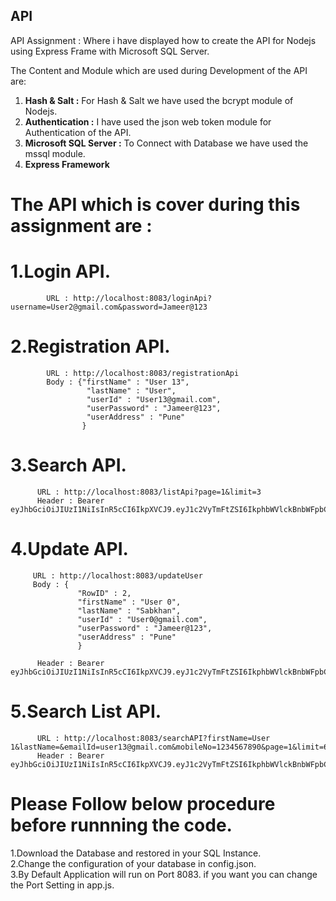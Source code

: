 ## API
API Assignment : Where i have displayed how to create the API for Nodejs using Express Frame with Microsoft SQL Server.

The Content and Module which are used during Development of the API are:

1. **Hash & Salt :** For Hash & Salt we have used the bcrypt module of Nodejs.                                                                               
2. **Authentication :** I have used the json web token module for Authentication of the API.                                                                        
3. **Microsoft SQL Server :** To Connect with Database we have used the mssql module.                                                                           
4. **Express Framework**                                                                                                                                            

# The API which is cover during this assignment are :

# 1.Login API.   
            URL : http://localhost:8083/loginApi?username=User2@gmail.com&password=Jameer@123                                                                          
# 2.Registration API.  
            URL : http://localhost:8083/registrationApi
            Body : {"firstName" : "User 13",
                     "lastName" : "User",
                     "userId" : "User13@gmail.com",
                     "userPassword" : "Jameer@123",
                     "userAddress" : "Pune"
                    }                                                                                  
# 3.Search API.  
          URL : http://localhost:8083/listApi?page=1&limit=3
          Header : Bearer eyJhbGciOiJIUzI1NiIsInR5cCI6IkpXVCJ9.eyJ1c2VyTmFtZSI6IkphbWVlckBnbWFpbC5jb20iLCJ1c2VyUGFzc3dvcmQiOiJKYW1lZXJAMTIzIiwiaWF0IjoxNjUyNzI1OTY3fQ.HDsma3ZTkE6KlRfOmnve2lqK4uDSXbfgX7WsB6c95As                                                                             
# 4.Update API.
         URL : http://localhost:8083/updateUser
         Body : {
                   "RowID" : 2,
                   "firstName" : "User 0",
                   "lastName" : "Sabkhan",
                   "userId" : "User0@gmail.com",
                   "userPassword" : "Jameer@123",
                   "userAddress" : "Pune"
                   }
                   
          Header : Bearer               eyJhbGciOiJIUzI1NiIsInR5cCI6IkpXVCJ9.eyJ1c2VyTmFtZSI6IkphbWVlckBnbWFpbC5jb20iLCJ1c2VyUGFzc3dvcmQiOiJKYW1lZXJAMTIzIiwiaWF0IjoxNjUyNzI1OTY3fQ.HDsma3ZTkE6KlRfOmnve2lqK4uDSXbfgX7WsB6c95As
                                                                                                 
# 5.Search List API.   
          URL : http://localhost:8083/searchAPI?firstName=User 1&lastName=&emailId=user13@gmail.com&mobileNo=1234567890&page=1&limit=6
          Header : Bearer eyJhbGciOiJIUzI1NiIsInR5cCI6IkpXVCJ9.eyJ1c2VyTmFtZSI6IkphbWVlckBnbWFpbC5jb20iLCJ1c2VyUGFzc3dvcmQiOiJKYW1lZXJAMTIzIiwiaWF0IjoxNjUyNzI1OTY3fQ.HDsma3ZTkE6KlRfOmnve2lqK4uDSXbfgX7WsB6c95As                                                


# Please Follow below procedure before runnning the code.

1.Download the Database and restored in your SQL Instance.                                                                                                 
2.Change the configuration of your database in config.json.                                                                                                     
3.By Default Application will run on Port 8083. if you want you can change the Port Setting in app.js.                                                                
  
